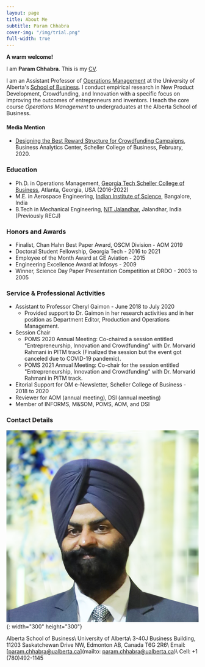 ```yaml
---
layout: page
title: About Me
subtitle: Param Chhabra
cover-img: "/img/trial.png"
full-width: true
---
```


**A warm welcome!** 

I am **Param Chhabra**. This is my [CV](https://drive.google.com/file/d/1Fu2OzbBZbp10vbxTjxKYcSF-b2y0LDkd/view?usp=sharing).

I am an Assistant Professor of [Operations Management](https://apps.ualberta.ca/directory/person/chhabra3) at the University of Alberta's [School of Business](https://www.ualberta.ca/business/index.html). I conduct empirical research in New Product Development, Crowdfunding, and Innovation with a specific focus on improving the outcomes of entrepreneurs and inventors. I teach the core course *Operations Management* to undergraduates at the Alberta School of Business.

#### Media Mention
- [Designing the Best Reward Structure for Crowdfunding Campaigns](https://www.scheller.gatech.edu/centers-initiatives/business-analytics-center/research/posts/designing-the-best-reward-structure-for-crowdfunding-campaigns.html), Business Analytics Center, Scheller College of Business, February, 2020.

### Education
* Ph.D. in Operations Management, [Georgia Tech Scheller College of Business](https://www.scheller.gatech.edu/index.html), Atlanta, Georgia, USA (2016-2022)
* M.E. in Aerospace Engineering, [Indian Institute of Science](https://www.iisc.ac.in/), Bangalore, India
* B.Tech in Mechanical Engineering, [NIT Jalandhar](https://www.nitj.ac.in/), Jalandhar, India (Previously RECJ)

### Honors and Awards
- Finalist, Chan Hahn Best Paper Award, OSCM Division - AOM 2019
- Doctoral Student Fellowship, Georgia Tech - 2016 to 2021
- Employee of the Month Award at GE Aviation - 2015
- Engineering Excellence Award at Infosys - 2009
- Winner, Science Day Paper Presentation Competition at DRDO - 2003 to 2005

### Service & Professional Activities
- Assistant to Professor Cheryl Gaimon - June 2018 to July 2020
  - Provided support to Dr. Gaimon in her research activities and in her position as Department Editor, Production and Operations Management.
- Session Chair
  - POMS 2020 Annual Meeting: Co-chaired a session entitled "Entrepreneurship, Innovation and Crowdfunding" with Dr. Morvarid Rahmani in PITM track (Finalized the session but the event got canceled due to COVID-19 pandemic).
  - POMS 2021 Annual Meeting: Co-chair for the session entitled "Entrepreneurship, Innovation and Crowdfunding" with Dr. Morvarid Rahmani in PITM track.
- Eitorial Support for OM e-Newsletter, Scheller College of Business - 2018 to 2020
- Reviewer for AOM (annual meeting), DSI (annual meeting)
- Member of INFORMS, M&SOM, POMS, AOM, and DSI

### Contact Details
![Param](img/squaremug.png){: width="300" height="300"}

Alberta School of Business\\
University of Alberta\\
3-40J Business Building, 11203 Saskatchewan Drive NW, Edmonton
AB, Canada T6G 2R6\\
Email: [param.chhabra@ualberta.ca](mailto: param.chhabra@ualberta.ca)\\
Cell: +1 (780)492-1145
